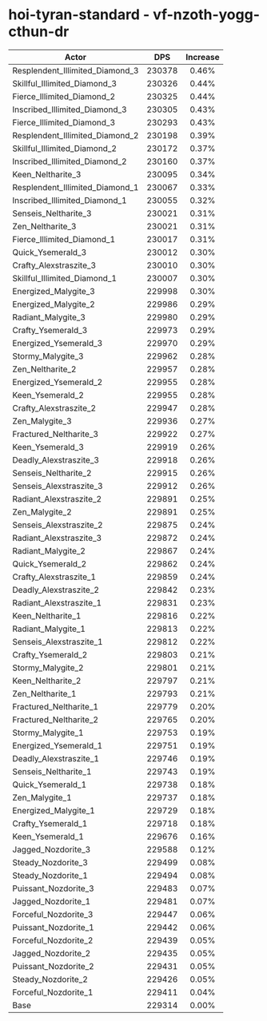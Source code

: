# hoi-tyran-standard - vf-nzoth-yogg-cthun-dr
| Actor | DPS | Increase |
|---|:---:|:---:|
|Resplendent_Illimited_Diamond_3|230378|0.46%|
|Skillful_Illimited_Diamond_3|230326|0.44%|
|Fierce_Illimited_Diamond_2|230325|0.44%|
|Inscribed_Illimited_Diamond_3|230305|0.43%|
|Fierce_Illimited_Diamond_3|230293|0.43%|
|Resplendent_Illimited_Diamond_2|230198|0.39%|
|Skillful_Illimited_Diamond_2|230172|0.37%|
|Inscribed_Illimited_Diamond_2|230160|0.37%|
|Keen_Neltharite_3|230095|0.34%|
|Resplendent_Illimited_Diamond_1|230067|0.33%|
|Inscribed_Illimited_Diamond_1|230055|0.32%|
|Senseis_Neltharite_3|230021|0.31%|
|Zen_Neltharite_3|230021|0.31%|
|Fierce_Illimited_Diamond_1|230017|0.31%|
|Quick_Ysemerald_3|230012|0.30%|
|Crafty_Alexstraszite_3|230010|0.30%|
|Skillful_Illimited_Diamond_1|230007|0.30%|
|Energized_Malygite_3|229998|0.30%|
|Energized_Malygite_2|229986|0.29%|
|Radiant_Malygite_3|229980|0.29%|
|Crafty_Ysemerald_3|229973|0.29%|
|Energized_Ysemerald_3|229970|0.29%|
|Stormy_Malygite_3|229962|0.28%|
|Zen_Neltharite_2|229957|0.28%|
|Energized_Ysemerald_2|229955|0.28%|
|Keen_Ysemerald_2|229955|0.28%|
|Crafty_Alexstraszite_2|229947|0.28%|
|Zen_Malygite_3|229936|0.27%|
|Fractured_Neltharite_3|229922|0.27%|
|Keen_Ysemerald_3|229919|0.26%|
|Deadly_Alexstraszite_3|229918|0.26%|
|Senseis_Neltharite_2|229915|0.26%|
|Senseis_Alexstraszite_3|229912|0.26%|
|Radiant_Alexstraszite_2|229891|0.25%|
|Zen_Malygite_2|229891|0.25%|
|Senseis_Alexstraszite_2|229875|0.24%|
|Radiant_Alexstraszite_3|229872|0.24%|
|Radiant_Malygite_2|229867|0.24%|
|Quick_Ysemerald_2|229862|0.24%|
|Crafty_Alexstraszite_1|229859|0.24%|
|Deadly_Alexstraszite_2|229842|0.23%|
|Radiant_Alexstraszite_1|229831|0.23%|
|Keen_Neltharite_1|229816|0.22%|
|Radiant_Malygite_1|229813|0.22%|
|Senseis_Alexstraszite_1|229812|0.22%|
|Crafty_Ysemerald_2|229803|0.21%|
|Stormy_Malygite_2|229801|0.21%|
|Keen_Neltharite_2|229797|0.21%|
|Zen_Neltharite_1|229793|0.21%|
|Fractured_Neltharite_1|229779|0.20%|
|Fractured_Neltharite_2|229765|0.20%|
|Stormy_Malygite_1|229753|0.19%|
|Energized_Ysemerald_1|229751|0.19%|
|Deadly_Alexstraszite_1|229746|0.19%|
|Senseis_Neltharite_1|229743|0.19%|
|Quick_Ysemerald_1|229738|0.18%|
|Zen_Malygite_1|229737|0.18%|
|Energized_Malygite_1|229729|0.18%|
|Crafty_Ysemerald_1|229718|0.18%|
|Keen_Ysemerald_1|229676|0.16%|
|Jagged_Nozdorite_3|229588|0.12%|
|Steady_Nozdorite_3|229499|0.08%|
|Steady_Nozdorite_1|229494|0.08%|
|Puissant_Nozdorite_3|229483|0.07%|
|Jagged_Nozdorite_1|229481|0.07%|
|Forceful_Nozdorite_3|229447|0.06%|
|Puissant_Nozdorite_1|229442|0.06%|
|Forceful_Nozdorite_2|229439|0.05%|
|Jagged_Nozdorite_2|229435|0.05%|
|Puissant_Nozdorite_2|229431|0.05%|
|Steady_Nozdorite_2|229426|0.05%|
|Forceful_Nozdorite_1|229411|0.04%|
|Base|229314|0.00%|
